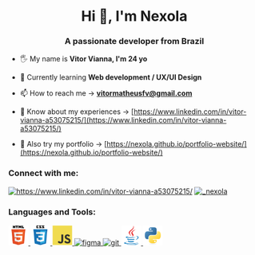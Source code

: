 <h1 align="center">Hi 👋, I'm Nexola</h1>
<h3 align="center">A passionate developer from Brazil</h3>

- 🖐 My name is **Vitor Vianna, I'm 24 yo**

- 🌱 Currently learning **Web development / UX/UI Design**

- 📫 How to reach me -> **vitormatheusfv@gmail.com**

- 📄 Know about my experiences -> [https://www.linkedin.com/in/vitor-vianna-a53075215/](https://www.linkedin.com/in/vitor-vianna-a53075215/)

- 📁 Also try my portfolio -> [https://nexola.github.io/portfolio-website/](https://nexola.github.io/portfolio-website/)
<h3 align="left">Connect with me:</h3>
<p align="left">
<a href="https://linkedin.com/in/https://www.linkedin.com/in/vitor-vianna-a53075215/" target="blank"><img align="center" src="https://raw.githubusercontent.com/rahuldkjain/github-profile-readme-generator/master/src/images/icons/Social/linked-in-alt.svg" alt="https://www.linkedin.com/in/vitor-vianna-a53075215/" height="30" width="40" /></a>
<a href="https://instagram.com/_nexola" target="blank"><img align="center" src="https://raw.githubusercontent.com/rahuldkjain/github-profile-readme-generator/master/src/images/icons/Social/instagram.svg" alt="_nexola" height="30" width="40" /></a>
</p>

<h3 align="left">Languages and Tools:</h3> <a href="https://www.w3.org/html/" target="_blank" rel="noreferrer"> <img src="https://raw.githubusercontent.com/devicons/devicon/master/icons/html5/html5-original-wordmark.svg" alt="html5" width="40" height="40"/> </a><a href="https://www.w3schools.com/css/" target="_blank" rel="noreferrer"> <img src="https://raw.githubusercontent.com/devicons/devicon/master/icons/css3/css3-original-wordmark.svg" alt="css3" width="40" height="40"/> </a> <a href="https://developer.mozilla.org/en-US/docs/Web/JavaScript" target="_blank" rel="noreferrer"> <img src="https://raw.githubusercontent.com/devicons/devicon/master/icons/javascript/javascript-original.svg" alt="javascript" width="40" height="40"/> </a> <a href="https://www.figma.com/" target="_blank" rel="noreferrer"> <img src="https://www.vectorlogo.zone/logos/figma/figma-icon.svg" alt="figma" width="40" height="40"/> </a> <a href="https://git-scm.com/" target="_blank" rel="noreferrer"> <img src="https://www.vectorlogo.zone/logos/git-scm/git-scm-icon.svg" alt="git" width="40" height="40"/> </a>  <a href="https://www.java.com" target="_blank" rel="noreferrer"> <img src="https://raw.githubusercontent.com/devicons/devicon/master/icons/java/java-original.svg" alt="java" width="40" height="40"/> </a>  <a href="https://www.python.org" target="_blank" rel="noreferrer"> <img src="https://raw.githubusercontent.com/devicons/devicon/master/icons/python/python-original.svg" alt="python" width="40" height="40"/> </a> </p>
